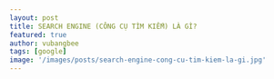 ```yaml
---
layout: post
title: SEARCH ENGINE (CÔNG CỤ TÌM KIẾM) LÀ GÌ?
featured: true
author: vubangbee
tags: [google]
image: '/images/posts/search-engine-cong-cu-tim-kiem-la-gi.jpg'
---
```

